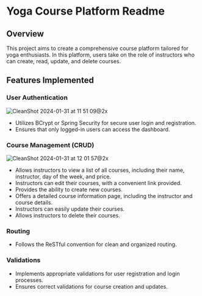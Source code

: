 # Yoga Course Platform Readme

## Overview

This project aims to create a comprehensive course platform tailored for yoga enthusiasts. In this platform, users take on the role of instructors who can create, read, update, and delete courses.


## Features Implemented

### User Authentication
![CleanShot 2024-01-31 at 11 51 09@2x](https://github.com/AndrewT-Tran/YogaCoursePlat/assets/112746783/288245ee-3d2e-4383-b4cc-9f946ec94b37)

- Utilizes BCrypt or Spring Security for secure user login and registration.
- Ensures that only logged-in users can access the dashboard.

### Course Management (CRUD)
![CleanShot 2024-01-31 at 12 01 57@2x](https://github.com/AndrewT-Tran/YogaCoursePlat/assets/112746783/a0fb2f6e-aad8-4ff9-b9f2-42fd8f531211)

- Allows instructors to view a list of all courses, including their name, instructor, day of the week, and price.
- Instructors can edit their courses, with a convenient link provided.
- Provides the ability to create new courses.
- Offers a detailed course information page, including the instructor and course details.
- Instructors can easily update their courses.
- Allows instructors to delete their courses.

### Routing
- Follows the ReSTful convention for clean and organized routing.

### Validations
- Implements appropriate validations for user registration and login processes.
- Ensures correct validations for course creation and updates.
